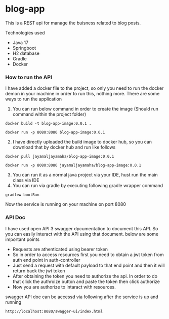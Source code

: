 # blog-app

This is a REST api for manage the buisness related to blog posts.

Technologies used
* Java 17
* Springboot
* H2 database
* Gradle
* Docker

### How to run the API

I have added a docker file to the project, so only you need to run the docker demon in your machine in order to run this, nothing more. 
There are some ways to run the application

1. You can run below command in order to create the image (Should run command within the project folder)
```
docker build -t blog-app-image:0.0.1 .
```
```
docker run -p 8080:8080 blog-app-image:0.0.1
```

2. I have directly uploaded the build image to docker hub, so you can download that by docker hub and run like follows
```
docker pull jayamaljayamaha/blog-app-image:0.0.1
```
```
docker run -p 8080:8080 jayamaljayamaha/blog-app-image:0.0.1
```
3. You can run it as a normal java project via your IDE, hust run the main class via IDE
4. You can run via gradle by executing following gradle wrapper command
```
gradlew bootRun
```

Now the service is running on your machine on port 8080

### API Doc
I have used open API 3 swagger dpcumentation to document this API. So you can easily interact with the API using that document. below are some important points
* Requests are athenticated using bearer token
* So in order to access resources first you need to obtain a jwt token from auth end point in auth-controller
* Just send a request with default payload to that end point and then it will return back the jwt token
* After obtaining the token you need to authorize the api. In order to do that click the authroize button and paste the token then click authorize
* Now you are authorize to intaract with resources.

swagger API doc can be accessd via following after the service is up and running
```
http://localhost:8080/swagger-ui/index.html
```
